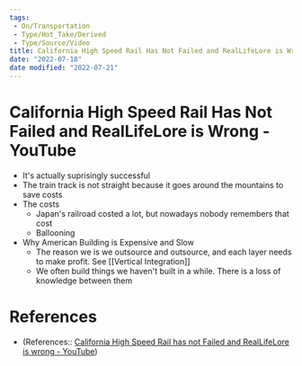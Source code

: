 ```yaml
---
tags:
 - On/Transportation
 - Type/Hot_Take/Derived 
 - Type/Source/Video
title: California High Speed Rail Has Not Failed and RealLifeLore is Wrong - YouTube
date: "2022-07-18"
date modified: "2022-07-21"
---
```


# California High Speed Rail Has Not Failed and RealLifeLore is Wrong - YouTube
- It's actually suprisingly successful
- The train track is not straight because it goes around the mountains to save costs
- The costs
	- Japan's railroad costed a lot, but nowadays nobody remembers that cost
	- Ballooning
- Why American Building is Expensive and Slow
	- The reason we is we outsource and outsource, and each layer needs to make profit. See [[Vertical Integration]]
	- We often build things we haven't built in a while. There is a loss of knowledge between them
# References
- (References:: [California High Speed Rail has not Failed and RealLifeLore is wrong - YouTube](https://www.youtube.com/watch?v=rcjr4jbGuJg&list=TLPQMTgwNzIwMjKNdtwGI4q9ZA&index=3))
